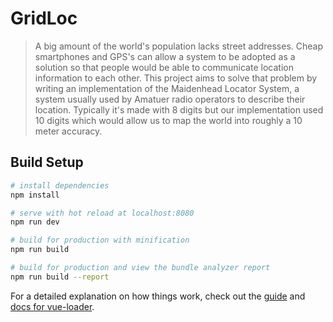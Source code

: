 # GridLoc

> A big amount of the world's population lacks street addresses. Cheap smartphones and GPS's can allow a system to be adopted
as a solution so that people would be able to communicate location information to each other.
This project aims to solve that problem by writing an implementation of the Maidenhead Locator System, a system usually
used by Amatuer radio operators to describe their location. Typically it's made with 8 digits but our implementation
used 10 digits which would allow us to map the world into roughly a 10 meter accuracy.

## Build Setup

``` bash
# install dependencies
npm install

# serve with hot reload at localhost:8080
npm run dev

# build for production with minification
npm run build

# build for production and view the bundle analyzer report
npm run build --report
```

For a detailed explanation on how things work, check out the [guide](http://vuejs-templates.github.io/webpack/) and [docs for vue-loader](http://vuejs.github.io/vue-loader).

